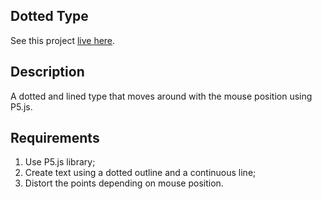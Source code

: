 ## Dotted Type

See this project [live here](https://mo-dotted-type.netlify.app/).


## Description

A dotted and lined type that moves around with the mouse position using P5.js.


## Requirements

1. Use P5.js library;
2. Create text using a dotted outline and a continuous line;
3. Distort the points depending on mouse position.

